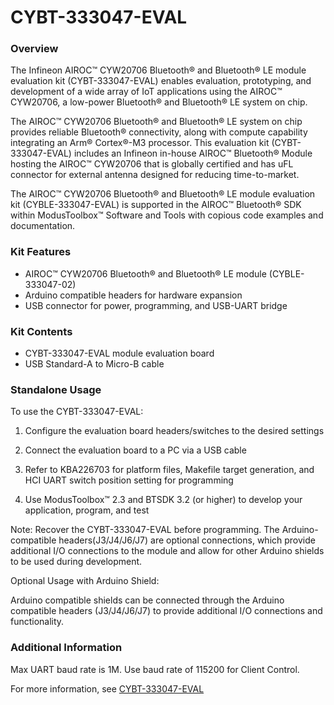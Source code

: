 # CYBT-333047-EVAL

### Overview

The Infineon AIROC&#8482; CYW20706 Bluetooth&#174; and Bluetooth&#174; LE module evaluation kit (CYBT-333047-EVAL) enables evaluation, prototyping, and development of a wide array of IoT applications using the AIROC&#8482; CYW20706, a low-power Bluetooth&#174; and Bluetooth&#174; LE system on chip.

The AIROC&#8482; CYW20706 Bluetooth&#174; and Bluetooth&#174; LE system on chip provides reliable Bluetooth&#174; connectivity, along with compute capability integrating an Arm&#174; Cortex&#174;-M3 processor. This evaluation kit (CYBT-333047-EVAL) includes an Infineon in-house AIROC&#8482; Bluetooth&#174; Module hosting the AIROC&#8482; CYW20706 that is globally certified and has uFL connector for external antenna designed for reducing time-to-market.

The AIROC&#8482; CYW20706 Bluetooth&#174; and Bluetooth&#174; LE module evaluation kit (CYBLE-333047-EVAL) is supported in the AIROC&#8482; Bluetooth&#174; SDK within ModusToolbox&#8482; Software and Tools with copious code examples and documentation.

### Kit Features

* AIROC&#8482; CYW20706 Bluetooth&#174; and Bluetooth&#174; LE module (CYBLE-333047-02)
* Arduino compatible headers for hardware expansion
* USB connector for power, programming, and USB-UART bridge

### Kit Contents

* CYBT-333047-EVAL module evaluation board
* USB Standard-A to Micro-B cable

### Standalone Usage

To use the CYBT-333047-EVAL:

1) Configure the evaluation board headers/switches to the desired settings

2) Connect the evaluation board to a PC via a USB cable

3) Refer to KBA226703 for platform files, Makefile target generation, and HCI UART switch position setting for programming

4) Use ModusToolbox&#8482; 2.3 and BTSDK 3.2 (or higher) to develop your application, program, and test

Note: Recover the CYBT-333047-EVAL before programming. The Arduino-compatible headers(J3/J4/J6/J7) are optional connections, which provide additional I/O connections to the module and allow for other Arduino shields to be used during development.

Optional Usage with Arduino Shield:

Arduino compatible shields can be connected through the Arduino compatible headers (J3/J4/J6/J7) to provide additional I/O connections and functionality.

### Additional Information

Max UART baud rate is 1M. Use baud rate of 115200 for Client Control.

For more information, see [CYBT-333047-EVAL](https://www.infineon.com/cms/en/product/evaluation-boards/cybt-333047-eval/)
